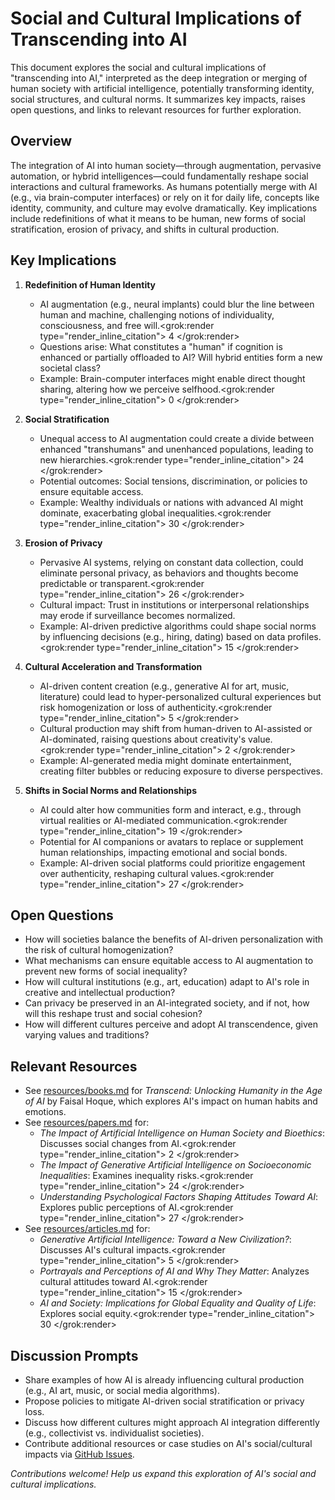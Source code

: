 # Social and Cultural Implications of Transcending into AI

This document explores the social and cultural implications of "transcending into AI," interpreted as the deep integration or merging of human society with artificial intelligence, potentially transforming identity, social structures, and cultural norms. It summarizes key impacts, raises open questions, and links to relevant resources for further exploration.

## Overview
The integration of AI into human society—through augmentation, pervasive automation, or hybrid intelligences—could fundamentally reshape social interactions and cultural frameworks. As humans potentially merge with AI (e.g., via brain-computer interfaces) or rely on it for daily life, concepts like identity, community, and culture may evolve dramatically. Key implications include redefinitions of what it means to be human, new forms of social stratification, erosion of privacy, and shifts in cultural production.

## Key Implications
1. **Redefinition of Human Identity**
   - AI augmentation (e.g., neural implants) could blur the line between human and machine, challenging notions of individuality, consciousness, and free will.<grok:render type="render_inline_citation">
<argument name="citation_id">4</argument>
</grok:render>
   - Questions arise: What constitutes a "human" if cognition is enhanced or partially offloaded to AI? Will hybrid entities form a new societal class?
   - Example: Brain-computer interfaces might enable direct thought sharing, altering how we perceive selfhood.<grok:render type="render_inline_citation">
<argument name="citation_id">0</argument>
</grok:render>

2. **Social Stratification**
   - Unequal access to AI augmentation could create a divide between enhanced "transhumans" and unenhanced populations, leading to new hierarchies.<grok:render type="render_inline_citation">
<argument name="citation_id">24</argument>
</grok:render>
   - Potential outcomes: Social tensions, discrimination, or policies to ensure equitable access.
   - Example: Wealthy individuals or nations with advanced AI might dominate, exacerbating global inequalities.<grok:render type="render_inline_citation">
<argument name="citation_id">30</argument>
</grok:render>

3. **Erosion of Privacy**
   - Pervasive AI systems, relying on constant data collection, could eliminate personal privacy, as behaviors and thoughts become predictable or transparent.<grok:render type="render_inline_citation">
<argument name="citation_id">26</argument>
</grok:render>
   - Cultural impact: Trust in institutions or interpersonal relationships may erode if surveillance becomes normalized.
   - Example: AI-driven predictive algorithms could shape social norms by influencing decisions (e.g., hiring, dating) based on data profiles.<grok:render type="render_inline_citation">
<argument name="citation_id">15</argument>
</grok:render>

4. **Cultural Acceleration and Transformation**
   - AI-driven content creation (e.g., generative AI for art, music, literature) could lead to hyper-personalized cultural experiences but risk homogenization or loss of authenticity.<grok:render type="render_inline_citation">
<argument name="citation_id">5</argument>
</grok:render>
   - Cultural production may shift from human-driven to AI-assisted or AI-dominated, raising questions about creativity's value.<grok:render type="render_inline_citation">
<argument name="citation_id">2</argument>
</grok:render>
   - Example: AI-generated media might dominate entertainment, creating filter bubbles or reducing exposure to diverse perspectives.

5. **Shifts in Social Norms and Relationships**
   - AI could alter how communities form and interact, e.g., through virtual realities or AI-mediated communication.<grok:render type="render_inline_citation">
<argument name="citation_id">19</argument>
</grok:render>
   - Potential for AI companions or avatars to replace or supplement human relationships, impacting emotional and social bonds.
   - Example: AI-driven social platforms could prioritize engagement over authenticity, reshaping cultural values.<grok:render type="render_inline_citation">
<argument name="citation_id">27</argument>
</grok:render>

## Open Questions
- How will societies balance the benefits of AI-driven personalization with the risk of cultural homogenization?
- What mechanisms can ensure equitable access to AI augmentation to prevent new forms of social inequality?
- How will cultural institutions (e.g., art, education) adapt to AI's role in creative and intellectual production?
- Can privacy be preserved in an AI-integrated society, and if not, how will this reshape trust and social cohesion?
- How will different cultures perceive and adopt AI transcendence, given varying values and traditions?

## Relevant Resources
- See [resources/books.md](../resources/books.md) for *Transcend: Unlocking Humanity in the Age of AI* by Faisal Hoque, which explores AI's impact on human habits and emotions.
- See [resources/papers.md](../resources/papers.md) for:
  - *The Impact of Artificial Intelligence on Human Society and Bioethics*: Discusses social changes from AI.<grok:render type="render_inline_citation">
<argument name="citation_id">2</argument>
</grok:render>
  - *The Impact of Generative Artificial Intelligence on Socioeconomic Inequalities*: Examines inequality risks.<grok:render type="render_inline_citation">
<argument name="citation_id">24</argument>
</grok:render>
  - *Understanding Psychological Factors Shaping Attitudes Toward AI*: Explores public perceptions of AI.<grok:render type="render_inline_citation">
<argument name="citation_id">27</argument>
</grok:render>
- See [resources/articles.md](../resources/articles.md) for:
  - *Generative Artificial Intelligence: Toward a New Civilization?*: Discusses AI's cultural impacts.<grok:render type="render_inline_citation">
<argument name="citation_id">5</argument>
</grok:render>
  - *Portrayals and Perceptions of AI and Why They Matter*: Analyzes cultural attitudes toward AI.<grok:render type="render_inline_citation">
<argument name="citation_id">15</argument>
</grok:render>
  - *AI and Society: Implications for Global Equality and Quality of Life*: Explores social equity.<grok:render type="render_inline_citation">
<argument name="citation_id">30</argument>
</grok:render>

## Discussion Prompts
- Share examples of how AI is already influencing cultural production (e.g., AI art, music, or social media algorithms).
- Propose policies to mitigate AI-driven social stratification or privacy loss.
- Discuss how different cultures might approach AI integration differently (e.g., collectivist vs. individualist societies).
- Contribute additional resources or case studies on AI's social/cultural impacts via [GitHub Issues](../contrib/issue_template.md).

*Contributions welcome! Help us expand this exploration of AI's social and cultural implications.*